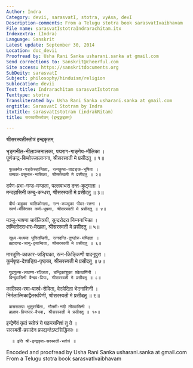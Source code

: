 ```yaml
---
Author: Indra
Category: devii, sarasvatI, stotra, vyAsa, devI
Description-comments: From a Telugu stotra book sarasvatIvaibhavam
File name: sarasvatIstotraIndrarachitam.itx
Indexextra: (Indra)
Language: Sanskrit
Latest update: September 30, 2014
Location: doc_devii
Proofread by: Usha Rani Sanka usharani.sanka at gmail.com
Send corrections to: Sanskrit@cheerful.com
Site access: https://sanskritdocuments.org
SubDeity: sarasvatI
Subject: philosophy/hinduism/religion
Sublocation: devii
Text title: Indrarachitam sarasvatIstotram
Texttype: stotra
Transliterated by: Usha Rani Sanka usharani.sanka at gmail.com
engtitle: SarasvatI Stotram by Indra
itxtitle: sarasvatIstotram (indrakRitam)
title: सरस्वतीस्तोत्रम् (इन्द्रकृइतम्)

---
```

  
 श्रीसरस्वतीस्तोत्रं इन्द्रकृतम्   
  
भृङ्गनील-नीलाञ्जनालका, पद्मराग-गाङ्गेय-मौलिका ।  
पूर्णचन्द्र-बिम्बोज्ज्वलानना, श्रीसरस्वती मे प्रसीदतु ॥ १॥  
  
     फुल्लनेत्र-पङ्केरुहान्विता, रत्नकॢप्त-ताटङ्क-भूषिता ।  
     चम्पक-प्रसूनाभ-नासिका, श्रीसरस्वती मे प्रसीदतु ॥ २॥  
  
दर्पण-प्रभा-गण्ड-मण्डला, पल्लवाधरा दन्त-कुट्मला ।  
मन्दहासिनी कम्बु-कन्धरा, श्रीसरस्वती मे प्रसीदतु ॥ ३॥  
  
     दीर्घ-बाहुका चातिकोमला, रत्न-कञ्चुका पीवर-स्तना ।  
     स्वर्ण-मौक्तिका कर्ण-भूषणा, श्रीसरस्वती मे प्रसीदतु ॥ ४॥  
  
मञ्जु-भाषणा चार्वलित्रयी, सुन्दरोदरा निम्ननाभिका ।  
लम्बितोदराधार-मेखला, श्रीसरस्वती मे प्रसीदतु ॥ ५॥  
  
     सूक्ष्म-मध्यमा भूनितम्बिनी, रत्नदन्ति-तुण्डोरु-मण्डिता ।  
     ब्रह्मदण्ड-जानु-द्वयान्विता, श्रीसरस्वती मे प्रसीदतु ॥ ६॥  
  
मारतूणि-काकार-जङ्घिका, रत्न-किङ्किणी पादनूपुरा ।  
कूर्मपृष्ठ-देशाङ्घ्रि-पृष्ठका, श्रीसरस्वती मे प्रसीदतु ॥ ७॥  
  
     गूढगुल्फ-लावण्य-रञ्जिता, चन्द्रिकांशुका श्वेतवर्णिनी ।  
     बिन्दुवासिनी बैन्दव-प्रिया, श्रीसरस्वती मे प्रसीदतु ॥ ८॥  
  
कालिका-रमा-पार्श्व-सेविता, वेदवेदिता भेदनाशिनी ।  
निर्मलात्मिकाद्वैतरूपिणी, श्रीसरस्वती मे प्रसीदतु ॥ ९॥  
  
     वासरालया भूसुरार्चिता, गौतमी-नदी तीरवासिनी ।  
     ब्राह्मण-प्रियापार-वैभवा, श्रीसरस्वती मे प्रसीदतु ॥ १०॥  
  
इन्द्रेणैवं कृतं स्तोत्रं ये पठन्त्यनिशं तु ते ।  
सरस्वती-प्रसादेन प्रपद्यन्तेऽष्टसिद्धिकाः ॥   
  
      ॥ इति श्री-इन्द्रकृत-सरस्वती-स्तोत्रं ॥  
  
  
Encoded and proofread by Usha Rani Sanka usharani.sanka at gmail.com  
From a Telugu stotra book sarasvatIvaibhavam  
  
